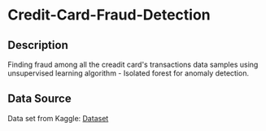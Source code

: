 # Credit-Card-Fraud-Detection

## Description
Finding fraud among all the creadit card's transactions data samples using unsupervised learning algorithm - Isolated forest for anomaly detection.

## Data Source
Data set from Kaggle: [Dataset](https://www.kaggle.com/datasets/bannourchaker/frauddetection)



